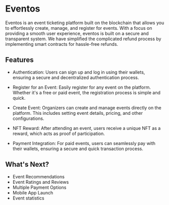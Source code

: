 # Eventos
Eventos is an event ticketing platform built on the blockchain that allows you to effortlessly create, manage, and register for events. With a focus on providing a smooth user experience, eventos is built on a secure and transparent system. We have simplified the complicated refund process by implementing smart contracts for hassle-free refunds.


## Features  

- Authentication: Users can sign up and log in using their wallets, ensuring a secure and decentralized authentication process.

- Register for an Event: Easily register for any event on the platform. Whether it's a free or paid event, the registration process is simple and quick.

- Create Event: Organizers can create and manage events directly on the platform. This includes setting event details, pricing, and other configurations.

- NFT Reward: After attending an event, users receive a unique NFT as a reward, which acts as proof of participation.

- Payment Integration: For paid events, users can seamlessly pay with their wallets, ensuring a secure and quick transaction process.

## What's Next?
- Event Recommendations
- Event Ratings and Reviews
- Multiple Payment Options
- Mobile App Launch
- Event statistics

